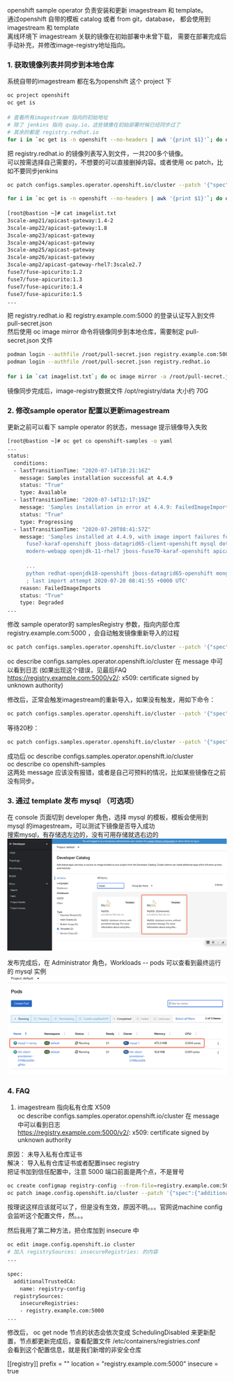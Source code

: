 
openshift sample operator 负责安装和更新 imagestream 和 template。  
通过openshift 自带的模板 catalog 或者 from git，database， 都会使用到imagestream 和 template  
离线环境下 imagestream 关联的镜像在初始部署中未曾下载， 需要在部署完成后手动补充，并修改image-registry地址指向。

### 1. 获取镜像列表并同步到本地仓库
系统自带的imagestream 都在名为openshift 这个 project 下  
```bash
oc project openshift 
oc get is

# 查看所有imagestream 指向的初始地址
# 除了 jenkins 指向 quay.io，这些镜像在初始部署时候已经同步过了
# 其余的都是 registry.redhat.io
for i in `oc get is -n openshift --no-headers | awk '{print $1}'`; do oc get is $i -n openshift -o json | jq .spec.tags[].from.name ; done
```

把 registry.redhat.io 的镜像列表写入到文件，一共200多个镜像。  
可以按需选择自己需要的，不想要的可以直接删掉内容。或者使用 oc patch，比如不要同步jenkins  
```bash
oc patch configs.samples.operator.openshift.io/cluster --patch '{"spec":{"skippedImagestreams":["jenkins", "jenkins-agent-maven", "jenkins-agent-nodejs"]}}' --type=merge
```

```bash
for i in `oc get is -n openshift --no-headers | awk '{print $1}'`; do oc get is $i -n openshift -o json | jq .spec.tags[].from.name | grep registry.redhat.io | sed -e 's/"//g' | cut -d"/" -f2-; done | tee imagelist.txt

[root@bastion ~]# cat imagelist.txt 
3scale-amp21/apicast-gateway:1.4-2
3scale-amp22/apicast-gateway:1.8
3scale-amp23/apicast-gateway
3scale-amp24/apicast-gateway
3scale-amp25/apicast-gateway
3scale-amp26/apicast-gateway
3scale-amp2/apicast-gateway-rhel7:3scale2.7
fuse7/fuse-apicurito:1.2
fuse7/fuse-apicurito:1.3
fuse7/fuse-apicurito:1.4
fuse7/fuse-apicurito:1.5
...
```

把 registry.redhat.io 和 registry.example.com:5000 的登录认证写入到文件 pull-secret.json   
然后使用 oc image mirror 命令将镜像同步到本地仓库，需要制定 pull-secret.json 文件

```bash
podman login --authfile /root/pull-secret.json registry.example.com:5000
podman login --authfile /root/pull-secret.json registry.redhat.io

for i in `cat imagelist.txt`; do oc image mirror -a /root/pull-secret.json registry.redhat.io/$i registry.example.com:5000/$i; done
```

镜像同步完成后，image-registry数据文件 /opt/registry/data 大小约 70G

### 2. 修改sample operator 配置以更新imagestream

更新之前可以看下 sample operator 的状态，message 提示镜像导入失败
```bash
[root@bastion ~]# oc get co openshift-samples -o yaml
...
status:
  conditions:
  - lastTransitionTime: "2020-07-14T10:21:16Z"
    message: Samples installation successful at 4.4.9
    status: "True"
    type: Available
  - lastTransitionTime: "2020-07-14T12:17:19Z"
    message: 'Samples installation in error at 4.4.9: FailedImageImports'
    status: "True"
    type: Progressing
  - lastTransitionTime: "2020-07-20T08:41:57Z"
    message: 'Samples installed at 4.4.9, with image import failures for these imagestreams:
      fuse7-karaf-openshift jboss-datagrid65-client-openshift mysql dotnet-runtime
      modern-webapp openjdk-11-rhel7 jboss-fuse70-karaf-openshift apicast-gateway
      
      ...
      python redhat-openjdk18-openshift jboss-datagrid65-openshift mongodb jboss-processserver64-openshift
      ; last import attempt 2020-07-20 08:41:55 +0000 UTC'
    reason: FailedImageImports
    status: "True"
    type: Degraded
...
```

修改 sample operator的 samplesRegistry 参数，指向内部仓库 registry.example.com:5000 ，会自动触发镜像重新导入的过程

```bash
oc patch configs.samples.operator.openshift.io/cluster --patch '{"spec":{"samplesRegistry": "registry.example.com:5000" }}' --type=merge
```

oc describe configs.samples.operator.openshift.io/cluster 在 message 中可以看到日志 
(如果出现这个错误，见最后FAQ https://registry.example.com:5000/v2/: x509: certificate signed by unknown authority)

修改后，正常会触发imagestream的重新导入，如果没有触发，用如下命令：
```bash
oc patch configs.samples.operator.openshift.io/cluster --patch '{"spec":{"managementState": "Removed" }}' --type merge
```

等待20秒：
```bash
oc patch configs.samples.operator.openshift.io/cluster --patch '{"spec":{"managementState": "Managed" }}' --type merge
```

成功后 
oc describe configs.samples.operator.openshift.io/cluster   
oc describe co openshift-samples  
这两处 message 应该没有报错，或者是自己可预料的情况，比如某些镜像在之前没有同步。  

### 3. 通过 template 发布 mysql （可选项）
在 console 页面切到 developer 角色，选择 mysql 的模板，模板会使用到 mysql 的imagestream，可以测试下镜像是否导入成功  
搜索mysql，有存储选左边的，没有可用存储就选右边的  
![catalog-mysql](../images/image-registry/catalog-mysql-no-pv.png)

发布完成后，在 Administrator 角色，Workloads -- pods 可以查看到最终运行的 mysql 实例  
![pod-mysql](../images/image-registry/mysql-deploy-from-template.png)

### 4. FAQ
1. imagestream 指向私有仓库 X509  
oc describe configs.samples.operator.openshift.io/cluster 在 message 中可以看到日志  
https://registry.example.com:5000/v2/: x509: certificate signed by unknown authority

原因： 未导入私有仓库证书  
解决： 导入私有仓库证书或者配置insec registry  
把证书加到信任配置中，注意 5000 端口前面是两个点，不是冒号  
```bash
oc create configmap registry-config --from-file=registry.example.com:5000..5000=/opt/registry/certs/domain.crt -n openshift-config
oc patch image.config.openshift.io/cluster --patch '{"spec":{"additionalTrustedCA":{"name":"registry-config"}}}' --type=merge
```
按理说这样应该就可以了，但是没有生效，原因不明。。。官网说machine config 会监听这个配置文件，然。。。

然后我用了第二种方法，把仓库加到 insecure 中
```bash
oc edit image.config.openshift.io cluster
# 加入 registrySources: insecureRegistries: 的内容
...

spec:
  additionalTrustedCA:
    name: registry-config
  registrySources:
    insecureRegistries:
    - registry.example.com:5000
...

```
修改后， oc get node 节点的状态会依次变成 SchedulingDisabled 来更新配置，节点都更新完成后，查看配置文件  /etc/containers/registries.conf  
会看到这个配置信息，就是我们新增的非安全仓库  

[[registry]]
  prefix = ""
  location = "registry.example.com:5000"
  insecure = true
